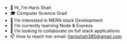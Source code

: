 - 👋 Hi, I’m Haris Shah
- 🎓 Computer Science Grad
- 👀 I’m interested in MERN stack Development
- 🌱 I’m currently learning Node & Express
- 💞️ I’m looking to collaborate on full stack applications
- 📫 How to reach me: 
      email: harisshah385@gmail.com

<!---
hariscs/hariscs is a ✨ special ✨ repository because its `README.md` (this file) appears on your GitHub profile.
You can click the Preview link to take a look at your changes.
--->
